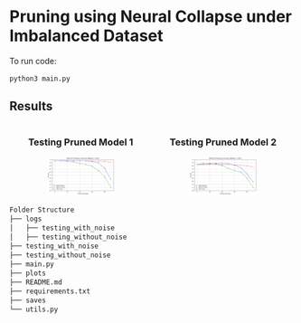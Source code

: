 # Pruning using Neural Collapse under Imbalanced Dataset

To run code:
```
python3 main.py
```


## Results
<p align="center">
  <div style="display: flex; justify-content: space-around; text-align: center;">
    <div>
      <h3>Testing Pruned Model 1</h3>
      <img src="https://github.com/noopur-zambare/nc_pruning/blob/main/testing_without_noise/10%25.png" alt="Testing Pruned Model 1" title="Testing Pruned Model" width="48%">
    </div>
    <div>
      <h3>Testing Pruned Model 2</h3>
      <img src="https://github.com/noopur-zambare/nc_pruning/blob/main/testing_with_noise/10%25.png" alt="Testing Pruned Model 2" title="Testing Pruned Model with Noisy Data" width="48%">
    </div>
  </div>
</p>



```
Folder Structure
├── logs
│   ├── testing_with_noise
│   ├── testing_without_noise
├── testing_with_noise
├── testing_without_noise
├── main.py
├── plots
├── README.md
├── requirements.txt
├── saves
└── utils.py
```